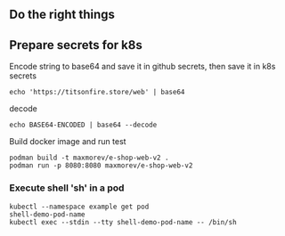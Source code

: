 ## Do the right things
## Prepare secrets for k8s 
Encode string to base64 and save it in github secrets, then save it in k8s secrets
```
echo 'https://titsonfire.store/web' | base64
```
decode
```
echo BASE64-ENCODED | base64 --decode 
```
Build docker image and run test
````
podman build -t maxmorev/e-shop-web-v2 .
podman run -p 8080:8080 maxmorev/e-shop-web-v2
````
### Execute shell 'sh' in a pod
```
kubectl --namespace example get pod
shell-demo-pod-name
kubectl exec --stdin --tty shell-demo-pod-name -- /bin/sh
```
